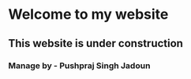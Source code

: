 # Welcome to my website 

## This website is under construction 

### Manage by - Pushpraj Singh Jadoun
